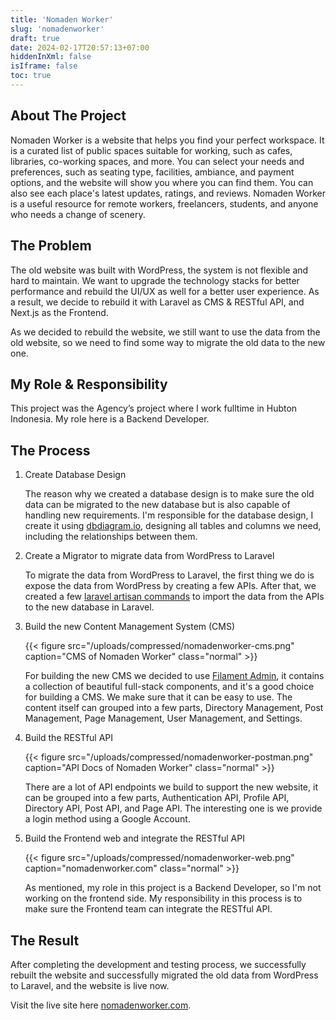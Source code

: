 ```yaml
---
title: 'Nomaden Worker'
slug: 'nomadenworker'
draft: true
date: 2024-02-17T20:57:13+07:00
hiddenInXml: false
isIframe: false
toc: true
---
```


## About The Project

Nomaden Worker is a website that helps you find your perfect workspace. It is a curated list of public spaces suitable for working, such as cafes, libraries, co-working spaces, and more. You can select your needs and preferences, such as seating type, facilities, ambiance, and payment options, and the website will show you where you can find them. You can also see each place's latest updates, ratings, and reviews. Nomaden Worker is a useful resource for remote workers, freelancers, students, and anyone who needs a change of scenery.

## The Problem

The old website was built with WordPress, the system is not flexible and hard to maintain. We want to upgrade the technology stacks for better performance and rebuild the UI/UX as well for a better user experience. As a result, we decide to rebuild it with Laravel as CMS & RESTful API, and Next.js as the Frontend.

As we decided to rebuild the website, we still want to use the data from the old website, so we need to find some way to migrate the old data to the new one.

## My Role & Responsibility

This project was the Agency’s project where I work fulltime in Hubton Indonesia. My role here is a Backend Developer.

## The Process

1. Create Database Design

   The reason why we created a database design is to make sure the old data can be migrated to the new database but is also capable of handling new requirements. I'm responsible for the database design, I create it using [dbdiagram.io](https://dbdiagram.io/), designing all tables and columns we need, including the relationships between them.

1. Create a Migrator to migrate data from WordPress to Laravel

   To migrate the data from WordPress to Laravel, the first thing we do is expose the data from WordPress by creating a few APIs. After that, we created a few [laravel artisan commands](https://laravel.com/docs/10.x/artisan#writing-commands) to import the data from the APIs to the new database in Laravel.

1. Build the new Content Management System (CMS)

   {{< figure src="/uploads/compressed/nomadenworker-cms.png" caption="CMS of Nomaden Worker" class="normal" >}}

   For building the new CMS we decided to use [Filament Admin](https://filamentphp.com/), it contains a collection of beautiful full-stack components, and it's a good choice for building a CMS. We make sure that it can be easy to use. The content itself can grouped into a few parts, Directory Management, Post Management, Page Management, User Management, and Settings.

1. Build the RESTful API

   {{< figure src="/uploads/compressed/nomadenworker-postman.png" caption="API Docs of Nomaden Worker" class="normal" >}}

   There are a lot of API endpoints we build to support the new website, it can be grouped into a few parts, Authentication API, Profile API, Directory API, Post API, and Page API. The interesting one is we provide a login method using a Google Account.

1. Build the Frontend web and integrate the RESTful API

   {{< figure src="/uploads/compressed/nomadenworker-web.png" caption="nomadenworker.com" class="normal" >}}

   As mentioned, my role in this project is a Backend Developer, so I'm not working on the frontend side. My responsibility in this process is to make sure the Frontend team can integrate the RESTful API.

## The Result

After completing the development and testing process, we successfully rebuilt the website and successfully migrated the old data from WordPress to Laravel, and the website is live now.

Visit the live site here [nomadenworker.com](https://nomadenworker.com).
